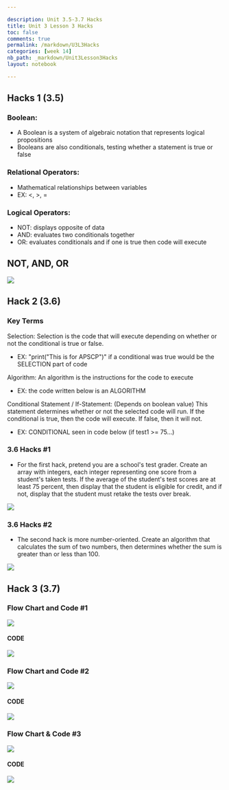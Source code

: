 ```yaml
--- 

description: Unit 3.5-3.7 Hacks
title: Unit 3 Lesson 3 Hacks
toc: false
comments: true
permalink: /markdown/U3L3Hacks
categories: [week 14]
nb_path: _markdown/Unit3Lesson3Hacks
layout: notebook

---
```



## Hacks 1 (3.5)

### Boolean:
- A Boolean is a system of algebraic notation that represents logical propositions
- Booleans are also conditionals, testing whether a statement is true or false

### Relational Operators:
- Mathematical relationships between variables
- EX: <, >, =

### Logical Operators:

- NOT: displays opposite of data
- AND: evaluates two conditionals together
- OR: evaluates conditionals and if one is true then code will execute


## NOT, AND, OR

![]({{site.baseurl}}/images/NotAndOr.png)



## Hack 2 (3.6)

### Key Terms
Selection: Selection is the code that will execute depending on whether or not the conditional is true or false.
- EX: "print("This is for APSCP")" if a conditional was true would be the SELECTION part of code


Algorithm: An algorithm is the instructions for the code to execute
- EX: the code written below is an ALGORITHM


Conditional Statement / If-Statement: (Depends on boolean value) This statement determines whether or not the selected code will run. If the conditional is true, then the code will execute. If false, then it will not.
- EX: CONDITIONAL seen in code below (if test1 >= 75...)


### 3.6 Hacks #1

- For the first hack, pretend you are a school's test grader. Create an array with integers, each integer representing one score from a student's taken tests. If the average of the student's test scores are at least 75 percent, then display that the student is eligible for credit, and if not, display that the student must retake the tests over break. 

![]({{site.baseurl}}/images/Hack2.1.png)


### 3.6 Hacks #2

- The second hack is more number-oriented. Create an algorithm that calculates the sum of two numbers, then determines whether the sum is greater than or less than 100.

![]({{site.baseurl}}/images/Hack2.2.png)



## Hack 3 (3.7)

### Flow Chart and Code #1

![]({{site.baseurl}}/images/FlowChart1.png)


#### CODE

![]({{site.baseurl}}/images/FlowCode1.png)



### Flow Chart and Code #2

![]({{site.baseurl}}/images/FlowChart2.png)


#### CODE

![]({{site.baseurl}}/images/FlowCode2.png)



### Flow Chart & Code #3

![]({{site.baseurl}}/images/FlowChart3.png)


#### CODE

![]({{site.baseurl}}/images/FlowCode3.png)